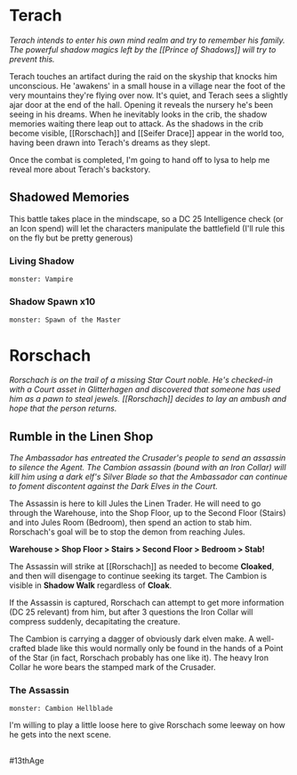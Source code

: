 # Terach
*Terach intends to enter his own mind realm and try to remember his family.  The powerful shadow magics left by the [[Prince of Shadows]] will try to prevent this.*

Terach touches an artifact during the raid on the skyship that knocks him unconscious.  He 'awakens' in a small house in a village near the foot of the very mountains they're flying over now.  It's quiet, and Terach sees a slightly ajar door at the end of the hall.  Opening it reveals the nursery he's been seeing in his dreams.  When he inevitably looks in the crib, the shadow memories waiting there leap out to attack.  As the shadows in the crib become visible, [[Rorschach]] and [[Seifer Drace]] appear in the world too, having been drawn into Terach's dreams as they slept.

Once the combat is completed, I'm going to hand off to lysa to help me reveal more about Terach's backstory.

## Shadowed Memories
This battle takes place in the mindscape, so a DC 25 Intelligence check (or an Icon spend) will let the characters manipulate the battlefield (I'll rule this on the fly but be pretty generous)

### Living Shadow
```13a
monster: Vampire
```

### Shadow Spawn x10
```13a
monster: Spawn of the Master
```

# Rorschach
*Rorschach is on the trail of a missing Star Court noble.  He's checked-in with a Court asset in Glitterhagen and discovered that someone has used him as a pawn to steal jewels.  [[Rorschach]] decides to lay an ambush and hope that the person returns.*

## Rumble in the Linen Shop
*The Ambassador has entreated the Crusader's people to send an assassin to silence the Agent.  The Cambion assassin (bound with an Iron Collar) will kill him using a dark elf's Silver Blade so that the Ambassador can continue to foment discontent against the Dark Elves in the Court.*

The Assassin is here to kill Jules the Linen Trader.  He will need to go through the Warehouse, into the Shop Floor, up to the Second Floor (Stairs) and into Jules Room (Bedroom), then spend an action to stab him.  Rorschach's goal will be to stop the demon from reaching Jules.

**Warehouse > Shop Floor > Stairs > Second Floor > Bedroom > Stab!**

The Assassin will strike at [[Rorschach]] as needed to become **Cloaked**, and then will disengage to continue seeking its target.  The Cambion is visible in **Shadow Walk** regardless of **Cloak**.

If the Assassin is captured, Rorschach can attempt to get more information (DC 25 relevant) from him, but after 3 questions the Iron Collar will compress suddenly, decapitating the creature.

The Cambion is carrying a dagger of obviously dark elven make.  A well-crafted blade like this would normally only be found in the hands of a Point of the Star (in fact, Rorschach probably has one like it).  The heavy Iron Collar he wore bears the stamped mark of the Crusader.

### The Assassin
```13a
monster: Cambion Hellblade
```

I'm willing to play a little loose here to give Rorschach some leeway on how he gets into the next scene.

## 
#13thAge 


